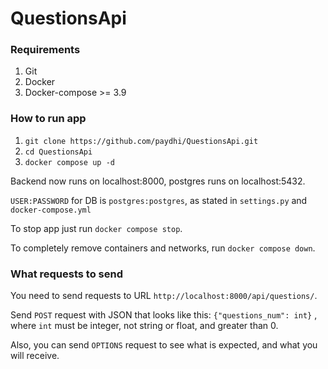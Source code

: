 # QuestionsApi

### Requirements

1. Git
2. Docker
3. Docker-compose >= 3.9

### How to run app

1. `git clone https://github.com/paydhi/QuestionsApi.git`
2. `cd QuestionsApi`
3. `docker compose up -d`

Backend now runs on localhost:8000, postgres runs on localhost:5432.

`USER:PASSWORD` for DB is `postgres:postgres`, as stated in `settings.py` and
`docker-compose.yml`

To stop app just run `docker compose stop`.

To completely remove containers and networks, run `docker compose down`.

### What requests to send

You need to send requests to URL `http://localhost:8000/api/questions/`.

Send `POST` request with JSON that looks like this: `{"questions_num": int}`
, where `int` must be integer, not string or float, and greater than 0.

Also, you can send `OPTIONS` request to see what is expected, and
what you will receive.